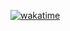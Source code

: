 [![wakatime](https://wakatime.com/badge/user/018d0c9b-e7f6-46f2-95c3-79f7fda5851e.svg)](https://wakatime.com/@018d0c9b-e7f6-46f2-95c3-79f7fda5851e)
